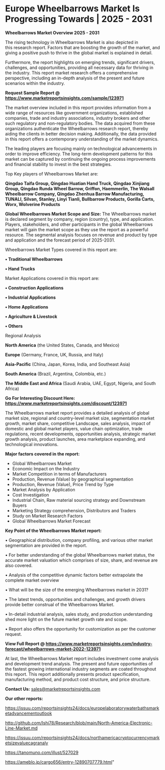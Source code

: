 # Europe Wheelbarrows Market Is Progressing Towards | 2025 - 2031

<Strong> Wheelbarrows Market Overview 2025 - 2031</strong>

The rising technology in Wheelbarrows Market is also depicted in this research report. Factors that are boosting the growth of the market, and giving a positive push to thrive in the global market is explained in detail.

Furthermore, the report highlights on emerging trends, significant drivers, challenges, and opportunities, providing all necessary data for thriving in the industry. This report market research offers a comprehensive perspective, including an in-depth analysis of the present and future scenarios within the industry.

<strong>Request Sample Report @ <a href=https://www.marketreportsinsights.com/sample/123971>https://www.marketreportsinsights.com/sample/123971</a></strong>

The market overview included in this report provides information from a wide range of resources like government organizations, established companies, trade and industry associations, industry brokers and other such regulatory and non-regulatory bodies. The data acquired from these organizations authenticate the Wheelbarrows research report, thereby aiding the clients in better decision making. Additionally, the data provided in this report offers a contemporary understanding of the market dynamics.

The leading players are focusing mainly on technological advancements in order to improve efficiency. The long-term development patterns for this market can be captured by continuing the ongoing process improvements and financial stability to invest in the best strategies.

Top Key players of Wheelbarrows Market are:

<strong>Qingdao Taifa Group, Qingdao Huatian Hand Truck, Qingdao Xinjiang Group, Qingdao Runda Wheel Barrow, Griffon, Haemmerlin, The Walsall Wheelbarrow Company, Qingdao Zhenhua Barrow Manufacturing, TUNALI, Silvan, Stanley, Linyi Tianli, Bullbarrow Products, Gorilla Carts, Worx, Wolverine Products</strong>

<strong><b>Global Wheelbarrows Market Scope and Size:</b></strong>
The Wheelbarrows market is declared segment by company, region (country), type, and application. Players, stakeholders, and other participants in the global Wheelbarrows market will gain the market scope as they use the report as a powerful resource. The segmental analysis focuses on revenue and product by type and application and the forecast period of 2025-2031.

Wheelbarrows Market Types covered in this report are:

<strong>• Traditional Wheelbarrows

• Hand Trucks</strong>

Market Applications covered in this report are:

<strong>• Construction Applications

• Industrial Applications

• Home Applications

• Agriculture & Livestock

• Others</strong> 

Regional Analysis

<strong>North America</strong> (the United States, Canada, and Mexico)

<strong>Europe</strong> (Germany, France, UK, Russia, and Italy)

<strong>Asia-Pacific</strong> (China, Japan, Korea, India, and Southeast Asia)

<strong>South America</strong> (Brazil, Argentina, Colombia, etc.)

<strong>The Middle East and Africa</strong> (Saudi Arabia, UAE, Egypt, Nigeria, and South Africa)

<strong>Go For Interesting Discount Here: <a href=https://www.marketreportsinsights.com/discount/123971>https://www.marketreportsinsights.com/discount/123971</a></strong>

The Wheelbarrows market report provides a detailed analysis of global market size, regional and country-level market size, segmentation market growth, market share, competitive Landscape, sales analysis, impact of domestic and global market players, value chain optimization, trade regulations, recent developments, opportunities analysis, strategic market growth analysis, product launches, area marketplace expanding, and technological innovations.

<strong><b>Major factors covered in the report:</b></strong>
<ul>
  <li>Global Wheelbarrows Market </li>
  <li>Economic Impact on the Industry</li>
  <li>Market Competition in terms of Manufacturers</li>
  <li>Production, Revenue (Value) by geographical segmentation</li>
  <li>Production, Revenue (Value), Price Trend by Type</li>
  <li>Market Analysis by Application</li>
  <li>Cost Investigation</li>
  <li>Industrial Chain, Raw material sourcing strategy and Downstream Buyers</li>
  <li>Marketing Strategy comprehension, Distributors and Traders</li>
  <li>Study on Market Research Factors</li>
  <li>Global Wheelbarrows Market Forecast</li>
</ul>

<strong><b>Key Point of the Wheelbarrows Market report:</b></strong>

• Geographical distribution, company profiling, and various other market segmentation are provided in the report.

• For better understanding of the global Wheelbarrows market status, the accurate market valuation which comprises of size, share, and revenue are also covered.

• Analysis of the competitive dynamic factors better extrapolate the complete market overview

• What will be the size of the emerging Wheelbarrows market in 2031?

• The latest trends, opportunities and challenges, and growth drivers provide better construal of the Wheelbarrows Market.

• In-detail industrial analysis, sales study, and production understanding shed more light on the future market growth rate and scope.

• Report also offers the opportunity for customization as per the customer request.

<strong><b>View Full Report @ <a href=https://www.marketreportsinsights.com/industry-forecast/wheelbarrows-market-2022-123971>https://www.marketreportsinsights.com/industry-forecast/wheelbarrows-market-2022-123971</a></b></strong>


At last, the Wheelbarrows Market report includes investment come analysis and development trend analysis. The present and future opportunities of the fastest growing international industry segments are coated throughout this report. This report additionally presents product specification, manufacturing method, and product cost structure, and price structure.

<strong>Contact Us:</strong>
sales@marketreportsinsights.com

<strong>Our other reports:</strong>

<a href=https://issuu.com/reportsinsights24/docs/europelaboratorywaterbathsmarketadvancementoutlook>https://issuu.com/reportsinsights24/docs/europelaboratorywaterbathsmarketadvancementoutlook</a>

<a href=http://github.com/Ishi78/Research/blob/main/North-America-Electronic-Line-Market.md>http://github.com/Ishi78/Research/blob/main/North-America-Electronic-Line-Market.md</a>

<a href=https://issuu.com/reportsinsights24/docs/northamericacryptocurrencymarketsizevaluecagranaly>https://issuu.com/reportsinsights24/docs/northamericacryptocurrencymarketsizevaluecagranaly</a>

<a href=https://tanomuno.com/illust/527029>https://tanomuno.com/illust/527029</a>

<a href=https://ameblo.jp/cargo656/entry-12890707779.html>https://ameblo.jp/cargo656/entry-12890707779.html</a>"
